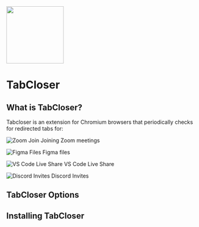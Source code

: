<img src="https://cdn.cottle.cloud/tabcloser/tabcloser.svg" width="150">

# TabCloser

## What is TabCloser?
Tabcloser is an extension for Chromium browsers that periodically checks for redirected tabs for:

![Zoom Join](https://cdn.cottle.cloud/tabcloser/icon_zoom.svg) Joining Zoom meetings

![Figma Files](https://cdn.cottle.cloud/tabcloser/icon_figma.svg) Figma files

![VS Code Live Share](https://cdn.cottle.cloud/tabcloser/icon_vscode.svg) VS Code Live Share

![Discord Invites](https://cdn.cottle.cloud/tabcloser/icon_discord.svg) Discord Invites

## TabCloser Options


## Installing TabCloser
